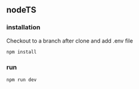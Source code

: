 ## nodeTS
### installation
Checkout to a branch after clone
 and add .env file
```
npm install
```

### run
```
npm run dev
```
